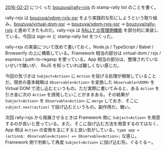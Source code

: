 [2016-02-21][] につくった [bouzuya/rally-rxjs][] の stamp-rally list のことを書く。

rally-rxjs は [bouzuya/vdom-rxjs-ssr][] をより実践的な形にしようという取り組み。[bouzuya/virtual-dom-ssr][] → [bouzuya/vdom-rxjs-ssr][] → [bouzuya/rally-rxjs][] と進めてきたものだ。rally-rxjs は [RALLY の管理側機能](https://admin.rallyapp.jp) を部分的に実装している。今回は sign-in と stamp-rally list をつくった。

rally-rxjs の実装について改めて書いておく。Node.js / TypeScript / Babel / Browserify の上に構築している。Framework 相当の部分は virtual-dom / rxjs / express / path-to-regexp を使っている。App 相当の部分は、整理されていないせいで醜いが、 RxJS を知っていれば難しくない感じだ。

今回の気づきは `Subject<Action>` に `Action` を投げる処理が頻発していることだ。現状の基本戦略は `Observable<Action>` を変換した `Observable<VDOM>` を Virtual DOM で流し込むというもの。ただ実際に書いてみると、ある `Action` を引き金に次の `Action` を誘発したいことがままある。その結果が `Subject<Action>` を `Observable<Action>` に `merge` しておき、そこに `subject.next(action)` で投げ込むというもの。副作用だ。醜い。

次回 rally-rxjs から発展させるときは Framework 側に `Subject<Action>` を用意するのが良いと思っている。また、そこに投げ込む方法を用意するのではなく、App 側は `Action` の変換を主にすると良い気がしている。`type app = (action$: Observable<Action>) => Observable<Action>;` な感じ。Framework 側で判断して再度 `Subject<Action>` に投げ込む形。ぐるぐるー。

[2016-02-21]: https://blog.bouzuya.net/2016/02/21/
[bouzuya/rally-rxjs]: https://github.com/bouzuya/rally-rxjs
[bouzuya/vdom-rxjs-ssr]: https://github.com/bouzuya/vdom-rxjs-ssr
[bouzuya/virtual-dom-ssr]: https://github.com/bouzuya/virtual-dom-ssr
